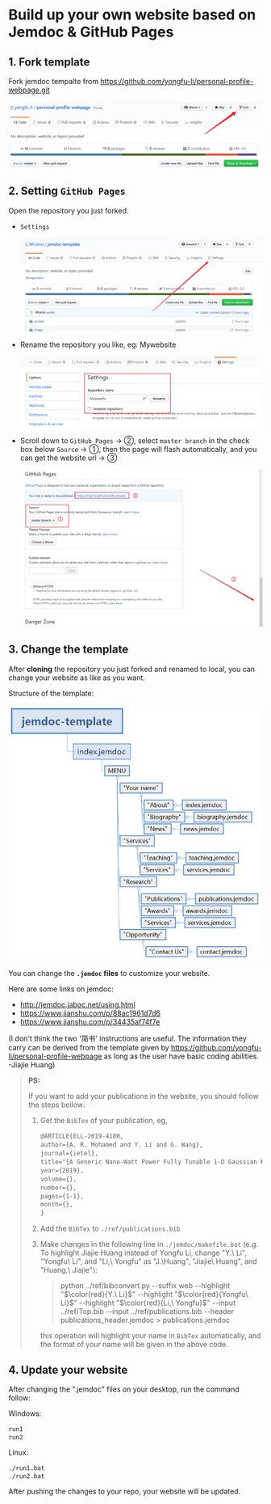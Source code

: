 

# Build up your own website based on Jemdoc & GitHub Pages



## 1. Fork template

Fork jemdoc tempalte from https://github.com/yongfu-li/personal-profile-webpage.git

![image-20200323150759566](./image/README/image-20200323150759566.png)

## 2. Setting `GitHub Pages`

Open the repository you just forked.

- `Settings`  

  ![image-20200323145950184](./image/README/image-20200323145950184.png)

- Rename the repository you like, eg: Mywebsite

  ![image-20200323150318269](./image/README/image-20200323150318269.png)

- Scroll down to `GitHub Pages` -> ②, select `master branch` in the check box below `Source` -> ①, then the page will flash automatically, and you can get the website url -> ③

  ![image-20200323150526799](./image/README/image-20200323150526799.png)

## 3. Change the template

After **cloning** the repository you just forked and renamed to local, you can change your website as like as you want.

Structure of the template:

![image-20200323155328672](./image/README/image-20200323155328672.png)

You can change the **`.jemdoc` files** to customize your website. 

Here are some links on jemdoc:

- http://jemdoc.jaboc.net/using.html
- https://www.jianshu.com/p/88ac1961d7d6 
- https://www.jianshu.com/p/34435af74f7e

(I don't think the two '简书' instructions are useful. The information they carry can be derived from the template given by https://github.com/yongfu-li/personal-profile-webpage as long as the user have basic coding abilities. -Jiajie Huang)

> **PS:**
>
> If you want to add your publications in the website, you should follow the steps bellow:
>
> 1. Get the `BibTex` of your publication, eg, 
>
>    ```latex
>    @ARTICLE{ELL-2019-4180,
>    author={A. R. Mohamed and Y. Li and G. Wang},
>    journal={ietel},
>    title="{A Generic Nano-Watt Power Fully Tunable 1-D Gaussian Kernel Circuit for Neural Network}",
>    year={2019},
>    volume={},
>    number={},
>    pages={1-1},
>    month={},
>    }
>    ```
>
> 2. Add the `BibTex` to `./ref/publications.bib`
>
> 3. Make changes in the following line in `./jemdoc/makefile.bat` (e.g. To highlight Jiajie Huang instead of Yongfu Li, change "Y.\ Li", "Yongfu\ Li", and "Li,\ Yongfu" as "J.\Huang", "Jiajie\ Huang", and "Huang,\ Jiajie"):
>
>    > python ../ref/bibconvert.py --suffix web --highlight "$\color{red}{Y.\ Li}$" --highlight "$\color{red}{Yongfu\ Li}$" --highlight "$\color{red}{Li,\ Yongfu}$" --input ../ref/Top.bib --input ../ref/publications.bib --header publications_header.jemdoc > publications.jemdoc
>
>    this operation will highlight your name in `BibTex` automatically, and the format of your name will be given in the above code.



## 4. Update your website

After changing the ".jemdoc" files on your desktop, run the command follow:

Windows:
```shell
run1
run2
```

Linux:
```shell
./run1.bat
./run2.bat
```

After pushing the changes to your repo, your website will be updated.
